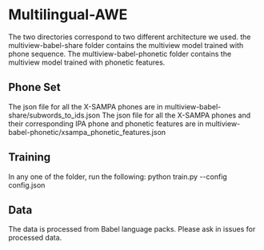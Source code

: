 # Multilingual-AWE

The two directories correspond to two different architecture we used. the multiview-babel-share folder contains the multiview model trained with phone sequence. The multiview-babel-phonetic folder contains the multiview model trained with phonetic features.

## Phone Set
The json file for all the X-SAMPA phones are in multiview-babel-share/subwords_to_ids.json
The json file for all the X-SAMPA phones and their corresponding IPA phone and phonetic features are in multiview-babel-phonetic/xsampa_phonetic_features.json

## Training
In any one of the folder, run the following:
python train.py --config config.json

## Data
The data is processed from Babel language packs. Please ask in issues for processed data.
